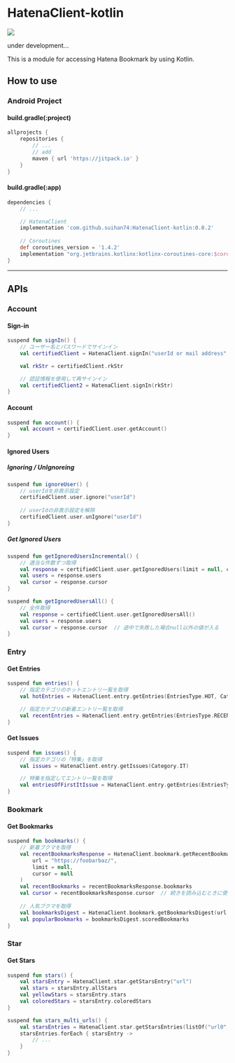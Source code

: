 # HatenaClient-kotlin

[![](https://jitpack.io/v/suihan74/HatenaClient-kotlin.svg)](https://jitpack.io/#suihan74/HatenaClient-kotlin)

under development...

This is a module for accessing Hatena Bookmark by using Kotlin.

## How to use

### Android Project

#### build.gradle(:project)

```gradle:build.gradle
allprojects {
    repositories {
        // ...
        // add
        maven { url 'https://jitpack.io' }
    }
}
```

#### build.gradle(:app)

```gradle
dependencies {
    // ...

    // HatenaClient
    implementation 'com.github.suihan74:HatenaClient-kotlin:0.0.2'
    
    // Coroutines
    def coroutines_version = '1.4.2'
    implementation "org.jetbrains.kotlinx:kotlinx-coroutines-core:$coroutines_version"
}
```

---

## APIs

### Account

#### Sign-in

```kt
suspend fun signIn() {
    // ユーザー名とパスワードでサインイン
    val certifiedClient = HatenaClient.signIn("userId or mail address", "password")

    val rkStr = certifiedClient.rkStr

    // 認証情報を使用して再サインイン
    val certifiedClient2 = HatenaClient.signIn(rkStr)
}
```

#### Account

```kt
suspend fun account() {
    val account = certifiedClient.user.getAccount()
}
```

#### Ignored Users

##### Ignoring / UnIgnoreing

```kt
suspend fun ignoreUser() {
    // userIdを非表示設定
    certifiedClient.user.ignore("userId")
    
    // userIdの非表示設定を解除
    certifiedClient.user.unIgnore("userId")
}
```

##### Get Ignored Users

```kt
suspend fun getIgnoredUsersIncremental() {
    // 適当な件数ずつ取得
    val response = certifiedClient.user.getIgnoredUsers(limit = null, cursor = null)
    val users = response.users
    val cursor = response.cursor
}
```

```kt
suspend fun getIgnoredUsersAll() {
    // 全件取得
    val response = certifiedClient.user.getIgnoredUsersAll()
    val users = response.users
    val cursor = response.cursor  // 途中で失敗した場合null以外の値が入る
}
```

### Entry

#### Get Entries

```kt
suspend fun entries() {
    // 指定カテゴリのホットエントリ一覧を取得
    val hotEntries = HatenaClient.entry.getEntries(EntriesType.HOT, Category.ALL)

    // 指定カテゴリの新着エントリ一覧を取得
    val recentEntries = HatenaClient.entry.getEntries(EntriesType.RECENT, Category.ALL)
}
```

#### Get Issues

```kt
suspend fun issues() {
    // 指定カテゴリの「特集」を取得
    val issues = HatenaClient.entry.getIssues(Category.IT)

    // 特集を指定してエントリ一覧を取得
    val entriesOfFirstItIssue = HatenaClient.entry.getEntries(EntriesType.HOT, issues[0])
}
```

### Bookmark

#### Get Bookmarks

```kt
suspend fun bookmarks() {
    // 新着ブクマを取得
    val recentBookmarksResponse = HatenaClient.bookmark.getRecentBookmarks(
        url = "https://foobarbaz/",
        limit = null,
        cursor = null
    )
    val recentBookmarks = recentBookmarksResponse.bookmarks
    val cursor = recentBookmarksResponse.cursor  // 続きを読み込むときに使用
    
    // 人気ブクマを取得
    val bookmarksDigest = HatenaClient.bookmark.getBookmarksDigest(url = "https://foobarbaz/")
    val popularBookmarks = bookmarksDigest.scoredBookmarks
}
```

### Star

#### Get Stars

```kt
suspend fun stars() {
    val starsEntry = HatenaClient.star.getStarsEntry("url")
    val stars = starsEntry.allStars
    val yellowStars = starsEntry.stars
    val coloredStars = starsEntry.coloredStars
}

suspend fun stars_multi_urls() {
    val starsEntries = HatenaClient.star.getStarsEntries(listOf("url0", "url1", ...))
    starsEntries.forEach { starsEntry ->
        // ...
    }
}
```
